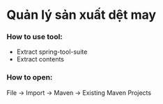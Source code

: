 # Quản lý sản xuất dệt may

### How to use tool: 
- Extract spring-tool-suite
- Extract contents

### How to open:
File -> Import -> Maven -> Existing Maven Projects